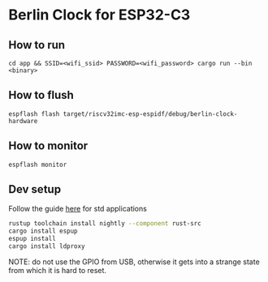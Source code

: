 # Berlin Clock for ESP32-C3

## How to run

```shell
cd app && SSID=<wifi_ssid> PASSWORD=<wifi_password> cargo run --bin <binary>
```

## How to flush

```shell
espflash flash target/riscv32imc-esp-espidf/debug/berlin-clock-hardware
```

## How to monitor

```shell
espflash monitor 
```

## Dev setup

Follow the guide [here](https://docs.esp-rs.org/book/) for std applications

```bash
rustup toolchain install nightly --component rust-src
cargo install espup
espup install
cargo install ldproxy
```

NOTE: do not use the GPIO from USB, otherwise it gets into a strange state from which it is hard to reset.
